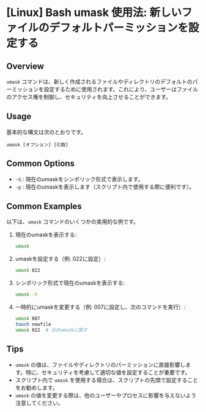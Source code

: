 # [Linux] Bash umask 使用法: 新しいファイルのデフォルトパーミッションを設定する

## Overview
`umask` コマンドは、新しく作成されるファイルやディレクトリのデフォルトのパーミッションを設定するために使用されます。これにより、ユーザーはファイルのアクセス権を制御し、セキュリティを向上させることができます。

## Usage
基本的な構文は次のとおりです。

```
umask [オプション] [引数]
```

## Common Options
- `-S` : 現在のumaskをシンボリック形式で表示します。
- `-p` : 現在のumaskを表示します（スクリプト内で使用する際に便利です）。

## Common Examples
以下は、`umask` コマンドのいくつかの実用的な例です。

1. 現在のumaskを表示する:
   ```bash
   umask
   ```

2. umaskを設定する（例: 022に設定）:
   ```bash
   umask 022
   ```

3. シンボリック形式で現在のumaskを表示する:
   ```bash
   umask -S
   ```

4. 一時的にumaskを変更する（例: 007に設定し、次のコマンドを実行）:
   ```bash
   umask 007
   touch newfile
   umask 022  # 元のumaskに戻す
   ```

## Tips
- `umask` の値は、ファイルやディレクトリのパーミッションに直接影響します。特に、セキュリティを考慮して適切な値を設定することが重要です。
- スクリプト内で `umask` を使用する場合は、スクリプトの先頭で設定することをお勧めします。
- `umask` の値を変更する際は、他のユーザーやプロセスに影響を与えないよう注意してください。